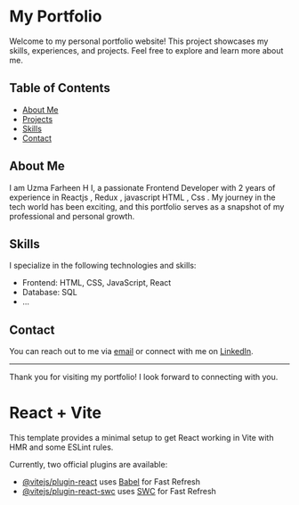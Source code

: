 # My Portfolio
 
Welcome to my personal portfolio website! This project showcases my skills, experiences, and projects. Feel free to explore and learn more about me.
 
## Table of Contents
- [About Me](#about-me)
- [Projects](#projects)
- [Skills](#skills)
- [Contact](#contact)
 
## About Me
I am Uzma Farheen H I, a passionate Frontend Developer with 2 years of experience in Reactjs , Redux , javascript HTML , Css  . My journey in the tech world has been exciting, and this portfolio serves as a snapshot of my professional and personal growth.
 
 
## Skills
I specialize in the following technologies and skills:
 
- Frontend: HTML, CSS, JavaScript, React
- Database: SQL
- ...
 
## Contact
You can reach out to me via [email](mailto:your.farheenuzma72@gmail.com) or connect with me on [LinkedIn](www.linkedin.com/in/uzma-farheen-h-i).
 
---
 
Thank you for visiting my portfolio! I look forward to connecting with you.

# React + Vite

This template provides a minimal setup to get React working in Vite with HMR and some ESLint rules.

Currently, two official plugins are available:

- [@vitejs/plugin-react](https://github.com/vitejs/vite-plugin-react/blob/main/packages/plugin-react/README.md) uses [Babel](https://babeljs.io/) for Fast Refresh
- [@vitejs/plugin-react-swc](https://github.com/vitejs/vite-plugin-react-swc) uses [SWC](https://swc.rs/) for Fast Refresh
